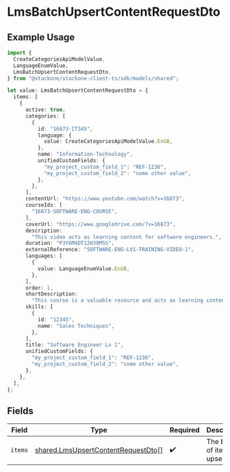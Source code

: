 # LmsBatchUpsertContentRequestDto

## Example Usage

```typescript
import {
  CreateCategoriesApiModelValue,
  LanguageEnumValue,
  LmsBatchUpsertContentRequestDto,
} from "@stackone/stackone-client-ts/sdk/models/shared";

let value: LmsBatchUpsertContentRequestDto = {
  items: [
    {
      active: true,
      categories: [
        {
          id: "16873-IT345",
          language: {
            value: CreateCategoriesApiModelValue.EnGB,
          },
          name: "Information-Technology",
          unifiedCustomFields: {
            "my_project_custom_field_1": "REF-1236",
            "my_project_custom_field_2": "some other value",
          },
        },
      ],
      contentUrl: "https://www.youtube.com/watch?v=16873",
      courseIds: [
        "16873-SOFTWARE-ENG-COURSE",
      ],
      coverUrl: "https://www.googledrive.com/?v=16873",
      description:
        "This video acts as learning content for software engineers.",
      duration: "P3Y6M4DT12H30M5S",
      externalReference: "SOFTWARE-ENG-LV1-TRAINING-VIDEO-1",
      languages: [
        {
          value: LanguageEnumValue.EnGB,
        },
      ],
      order: 1,
      shortDescription:
        "This course is a valuable resource and acts as learning content for...",
      skills: [
        {
          id: "12345",
          name: "Sales Techniques",
        },
      ],
      title: "Software Engineer Lv 1",
      unifiedCustomFields: {
        "my_project_custom_field_1": "REF-1236",
        "my_project_custom_field_2": "some other value",
      },
    },
  ],
};
```

## Fields

| Field                                                                                           | Type                                                                                            | Required                                                                                        | Description                                                                                     |
| ----------------------------------------------------------------------------------------------- | ----------------------------------------------------------------------------------------------- | ----------------------------------------------------------------------------------------------- | ----------------------------------------------------------------------------------------------- |
| `items`                                                                                         | [shared.LmsUpsertContentRequestDto](../../../sdk/models/shared/lmsupsertcontentrequestdto.md)[] | :heavy_check_mark:                                                                              | The batch of items to upsert                                                                    |